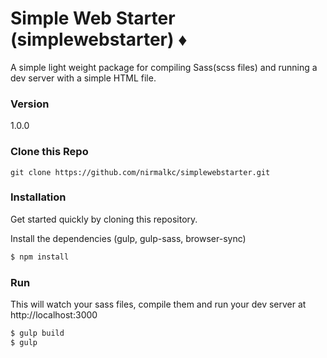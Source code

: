 # Simple Web Starter (simplewebstarter) ♦️

A simple light weight package for compiling Sass(scss files) and running a dev server with a simple HTML file.

### Version
1.0.0

### Clone this Repo
```
git clone https://github.com/nirmalkc/simplewebstarter.git
```

### Installation

Get started quickly by cloning this repository.

Install the dependencies (gulp, gulp-sass, browser-sync)

```sh
$ npm install
```

### Run

This will watch your sass files, compile them and run your dev server at http://localhost:3000

```sh
$ gulp build
$ gulp
```
